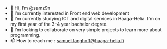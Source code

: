 - 👋 Hi, I’m @samz9n
- 👀 I’m currently interested in Front end web development
- 🌱 I’m currently studying ICT and digital services in Haaga-Helia. I'm on my first year of the 3-4 year bachelor degree.
- 💞️ I’m looking to collaborate on very simple projects to learn more about programming.
- 📫 How to reach me : samuel.langhoff@haaga-helia.fi

<!---
samz9n/samz9n is a ✨ special ✨ repository because its `README.md` (this file) appears on your GitHub profile.
You can click the Preview link to take a look at your changes.
--->
